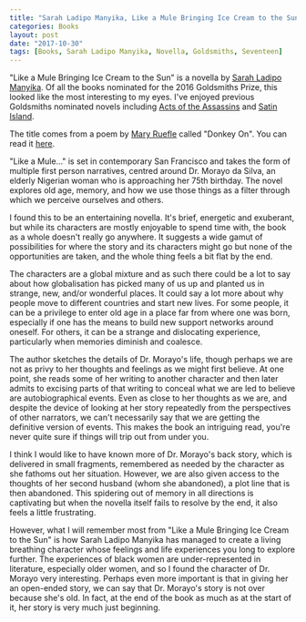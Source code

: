 ```yaml
---
title: "Sarah Ladipo Manyika, Like a Mule Bringing Ice Cream to the Sun"
categories: Books
layout: post
date: "2017-10-30"
tags: [Books, Sarah Ladipo Manyika, Novella, Goldsmiths, Seventeen]
---
```

"Like a Mule Bringing Ice Cream to the Sun" is a novella by [Sarah Ladipo Manyika](http://www.sarahladipomanyika.com). Of all the books nominated for the 2016 Goldsmiths Prize, this looked like the most interesting to my eyes. I've enjoyed previous Goldsmiths nominated novels including [Acts of the Assassins](acts-of-the-assassins-richard-beard) and [Satin Island](satin-island-tom-mccarthy-review). 

The title comes from a poem by [Mary Ruefle](https://www.poets.org/poetsorg/poet/mary-ruefle) called "Donkey On". You can read it [here](http://thegreatnothingof1987.blogspot.co.uk/2014/02/donkey-on-by-mary-ruefle.html).

"Like a Mule..." is set in contemporary San Francisco and takes the form of multiple first person narratives, centred around Dr. Morayo da Silva, an elderly Nigerian woman who is approaching her 75th birthday. The novel explores old age, memory, and how we use those things as a filter through which we perceive ourselves and others.

I found this to be an entertaining novella. It's brief, energetic and exuberant, but while its characters are mostly enjoyable to spend time with, the book as a whole doesn't really go anywhere. It suggests a wide gamut of possibilities for where the story and its characters might go but none of the opportunities are taken, and the whole thing feels a bit flat by the end.

The characters are a global mixture and as such there could be a lot to say about how globalisation has picked many of us up and planted us in strange, new, and/or wonderful places. It could say a lot more about why people move to different countries and start new lives. For some people, it can be a privilege to enter old age in a place far from where one was born, especially if one has the means to build new support networks around oneself. For others, it can be a strange and dislocating experience, particularly when memories diminish and coalesce.

The author sketches the details of Dr. Morayo's life, though perhaps we are not as privy to her thoughts and feelings as we might first believe. At one point, she reads some of her writing to another character and then later admits to excising parts of that writing to conceal what we are led to believe are autobiographical events. Even as close to her thoughts as we are, and despite the device of looking at her story repeatedly from the perspectives of other narrators, we can't necessarily say that we are getting the definitive version of events. This makes the book an intriguing read, you're never quite sure if things will trip out from under you.

I think I would like to have known more of Dr. Morayo's back story, which is delivered in small fragments, remembered as needed by the character as she fathoms out her situation. However, we are also given access to the thoughts of her second husband (whom she abandoned), a plot line that is then abandoned. This spidering out of memory in all directions is captivating but when the novella itself fails to resolve by the end, it also feels a little frustrating.

However, what I will remember most from "Like a Mule Bringing Ice Cream to the Sun" is how Sarah Ladipo Manyika has managed to create a living breathing character whose feelings and life experiences you long to explore further. The experiences of black women are under-represented in literature, especially older women, and so I found the character of Dr. Morayo very interesting. Perhaps even more important is that in giving her an open-ended story, we can say that Dr. Morayo's story is not over because she's old. In fact, at the end of the book as much as at the start of it, her story is very much just beginning.